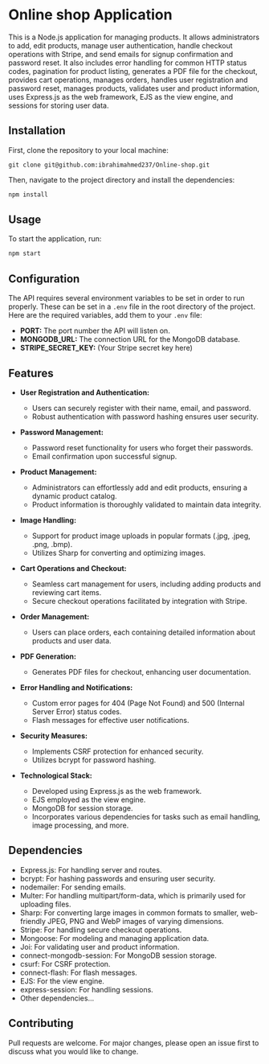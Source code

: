 # Online shop Application

This is a Node.js application for managing products. It allows administrators to add, edit products, manage user authentication, handle checkout operations with Stripe, and send emails for signup confirmation and password reset. It also includes error handling for common HTTP status codes, pagination for product listing, generates a PDF file for the checkout, provides cart operations, manages orders, handles user registration and password reset, manages products, validates user and product information, uses Express.js as the web framework, EJS as the view engine, and sessions for storing user data.

## Installation

First, clone the repository to your local machine:

`git clone git@github.com:ibrahimahmed237/Online-shop.git`

Then, navigate to the project directory and install the dependencies:

```bash
npm install
```

## Usage

To start the application, run:

```bash
npm start
```
## Configuration

The API requires several environment variables to be set in order to run properly. These can be set in a `.env` file in the root directory of the project. Here are the required variables, add them to your `.env` file:

- **PORT:** The port number the API will listen on.
- **MONGODB_URL:** The connection URL for the MongoDB database.
- **STRIPE_SECRET_KEY:** (Your Stripe secret key here)

## Features

- **User Registration and Authentication:**
  - Users can securely register with their name, email, and password.
  - Robust authentication with password hashing ensures user security.

- **Password Management:**
  - Password reset functionality for users who forget their passwords.
  - Email confirmation upon successful signup.

- **Product Management:**
  - Administrators can effortlessly add and edit products, ensuring a dynamic product catalog.
  - Product information is thoroughly validated to maintain data integrity.

- **Image Handling:**
  - Support for product image uploads in popular formats (.jpg, .jpeg, .png, .bmp).
  - Utilizes Sharp for converting and optimizing images.

- **Cart Operations and Checkout:**
  - Seamless cart management for users, including adding products and reviewing cart items.
  - Secure checkout operations facilitated by integration with Stripe.

- **Order Management:**
  - Users can place orders, each containing detailed information about products and user data.

- **PDF Generation:**
  - Generates PDF files for checkout, enhancing user documentation.

- **Error Handling and Notifications:**
  - Custom error pages for 404 (Page Not Found) and 500 (Internal Server Error) status codes.
  - Flash messages for effective user notifications.

- **Security Measures:**
  - Implements CSRF protection for enhanced security.
  - Utilizes bcrypt for password hashing.

- **Technological Stack:**
  - Developed using Express.js as the web framework.
  - EJS employed as the view engine.
  - MongoDB for session storage.
  - Incorporates various dependencies for tasks such as email handling, image processing, and more.

## Dependencies

- Express.js: For handling server and routes.
- bcrypt: For hashing passwords and ensuring user security.
- nodemailer: For sending emails.
- Multer: For handling multipart/form-data, which is primarily used for uploading files.
- Sharp: For converting large images in common formats to smaller, web-friendly JPEG, PNG and WebP images of varying dimensions.
- Stripe: For handling secure checkout operations.
- Mongoose: For modeling and managing application data.
- Joi: For validating user and product information.
- connect-mongodb-session: For MongoDB session storage.
- csurf: For CSRF protection.
- connect-flash: For flash messages.
- EJS: For the view engine.
- express-session: For handling sessions.
- Other dependencies...

## Contributing

Pull requests are welcome. For major changes, please open an issue first to discuss what you would like to change.

